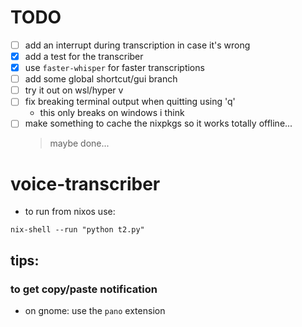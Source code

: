 # TODO
- [ ] add an interrupt during transcription in case it's wrong
- [x] add a test for the transcriber
- [x] use `faster-whisper` for faster transcriptions
- [ ] add some global shortcut/gui branch
- [ ] try it out on wsl/hyper v
- [ ] fix breaking terminal output when quitting using 'q'
    - this only breaks on windows i think
- [ ] make something to cache the nixpkgs so it works totally offline...
    > maybe done...

# voice-transcriber
- to run from nixos use: 
```shell
nix-shell --run "python t2.py"
```


## tips:
### to get copy/paste notification 
- on gnome: use the `pano` extension

